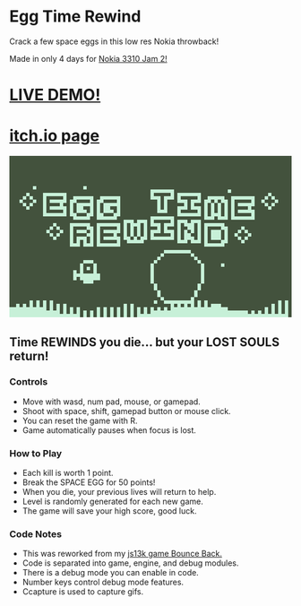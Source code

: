# Egg Time Rewind
Crack a few space eggs in this low res Nokia throwback!

Made in only 4 days for [Nokia 3310 Jam 2!](https://itch.io/jam/nokiajam2)

# [LIVE DEMO!](https://killedbyapixel.github.io/EggTimeRewind)
# [itch.io page](https://killedbyapixel.itch.io/egg-time)

![screenshot](/screenshot.png)

## Time REWINDS you die... but your LOST SOULS return!

### Controls
* Move with wasd, num pad, mouse, or gamepad.
* Shoot with space, shift, gamepad button or mouse click.
* You can reset the game with R.
* Game automatically pauses when focus is lost.

### How to Play
* Each kill is worth 1 point.
* Break the SPACE EGG for 50 points!
* When you die, your previous lives will return to help.
* Level is randomly generated for each new game.
* The game will save your high score, good luck.

### Code Notes
* This was reworked from my [js13k game Bounce Back.](https://github.com/KilledByAPixel/BounceBack)
* Code is separated into game, engine, and debug modules.
* There is a debug mode you can enable in code.
* Number keys control debug mode features.
* Ccapture is used to capture gifs.
